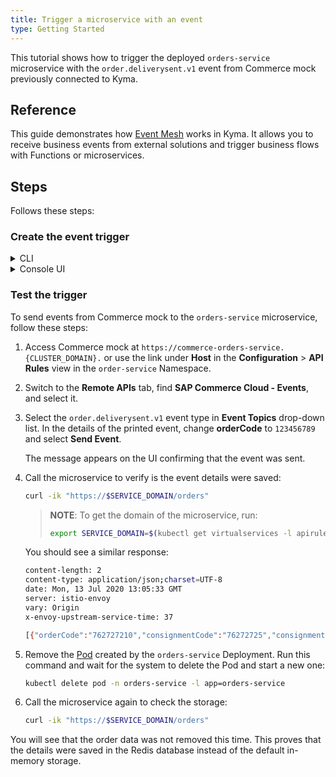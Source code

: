 ```yaml
---
title: Trigger a microservice with an event
type: Getting Started
---
```


This tutorial shows how to trigger the deployed `orders-service` microservice with the `order.deliverysent.v1` event from Commerce mock previously connected to Kyma.

## Reference

This guide demonstrates how [Event Mesh](/components/event-mesh/) works in Kyma. It allows you to receive business events from external solutions and trigger business flows with Functions or microservices.

## Steps

Follows these steps:

### Create the event trigger

<div tabs name="steps" group="trigger-microservice">
  <details>
  <summary label="cli">
  CLI
  </summary>

1. Create the Trigger CR for the `orders-service` microservice to subscribe it to the `order.deliverysent.v1` event type from Commerce mock:

```bash
cat <<EOF | kubectl apply -f  -
apiVersion: eventing.knative.dev/v1alpha1
kind: Trigger
metadata:
  name: orders-service
  namespace: orders-service
spec:
  broker: default
  filter:
    attributes:
      eventtypeversion: v1
      source: commerce-mock
      type: order.deliverysent
  subscriber:
    ref:
      apiVersion: v1
      kind: Service
      name: orders-service
      namespace: orders-service
EOF
```

- **spec.filter.attributes.eventtypeversion** points to the specific event version. In this example, it is `v1`.
- **spec.filter.attributes.source** is taken from the name of the Application CR and specifies the source of events. In this example, it is `commerce-mock`.
- **spec.filter.attributes.type** points to the given event type to which you want to subscribe the microservice. In this example, it is `order.deliverysent`.

2. Check if the Trigger CR was created and is ready. Its status should be `True`:

   ```bash
   kubectl get trigger orders-service -n orders-service -o=jsonpath="{.status.conditions[2].status}"
   ```

   </details>
<details>
<summary label="console-ui">
Console UI
</summary>

1. Navigate to the `orders-service` Namespace view in the Console UI from the drop-down list in the top navigation panel.

2. Go to **Operation** > **Services** in the left navigation panel and navigate to `orders-service`.

3. Once in the service's details view, select **Add Event Trigger** in the **Event Triggers** section.

4. Find the `order.deliverysent` event type with the `v1` version from the `commerce-mock` application. Mark it on the list and select **Add**.

   The message appears on the UI confirming that the event trigger was created, and you will see it in the **Event Triggers** section of the service's details view.

  </details>
</div>


### Test the trigger

To send events from Commerce mock to the `orders-service` microservice, follow these steps:  

1. Access Commerce mock at `https://commerce-orders-service.{CLUSTER_DOMAIN}.` or use the link under **Host** in the **Configuration** > **API Rules** view in the `order-service` Namespace.

2. Switch to the **Remote APIs** tab, find **SAP Commerce Cloud - Events**, and select it.

3. Select the `order.deliverysent.v1` event type in **Event Topics** drop-down list. In the details of the printed event, change **orderCode** to `123456789` and select **Send Event**.

   The message appears on the UI confirming that the event was sent.

4. Call the microservice to verify is the event details were saved:

   ```bash
   curl -ik "https://$SERVICE_DOMAIN/orders"
   ```

   > **NOTE**: To get the domain of the microservice, run:
   >
   > ```bash
   > export SERVICE_DOMAIN=$(kubectl get virtualservices -l apirule.gateway.kyma-project.io/v1alpha1=orders-service.orders-service -n orders-service -o=jsonpath='{.items[*].spec.hosts[0]}')
   > ```

   You should see a similar response:

   ```bash
   content-length: 2
   content-type: application/json;charset=UTF-8
   date: Mon, 13 Jul 2020 13:05:33 GMT
   server: istio-envoy
   vary: Origin
   x-envoy-upstream-service-time: 37

   [{"orderCode":"762727210","consignmentCode":"76272725","consignmentStatus":"PICKUP_COMPLETE"}, {"orderCode":"123456789","consignmentCode":"76272725","consignmentStatus":"PICKUP_COMPLETE"}]
   ```

5. Remove the [Pod](https://kubernetes.io/docs/concepts/workloads/pods/) created by the `orders-service` Deployment. Run this command and wait for the system to delete the Pod and start a new one:

      ```bash
      kubectl delete pod -n orders-service -l app=orders-service
      ```

6. Call the microservice again to check the storage:

      ```bash
      curl -ik "https://$SERVICE_DOMAIN/orders"
      ```

You will see that the order data was not removed this time. This proves that the details were saved in the Redis database instead of the default in-memory storage.
